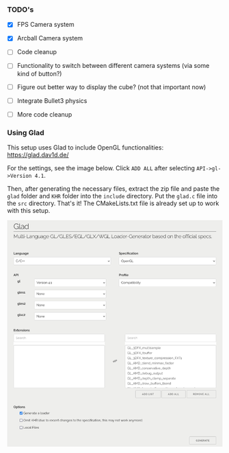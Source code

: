 ### TODO's
- [x] FPS Camera system
- [x] Arcball Camera system
- [ ] Code cleanup
- [ ] Functionality to switch between different camera systems (via some kind of button?)
- [ ] Figure out better way to display the cube? (not that important now)
- [ ] Integrate Bullet3 physics
- [ ] More code cleanup


### Using Glad
This setup uses Glad to include OpenGL functionalities: https://glad.dav1d.de/

For the settings, see the image below. Click `ADD ALL` after selecting `API->gl->Version 4.1`.

Then, after generating the necessary files, extract the zip file and paste the `glad` folder and `KHR` folder into the `include` directory. Put the `glad.c` file into the `src` directory. That's it! The CMakeLists.txt file is already set up to work with this setup.

![Project Logo](glad_settings.png)
